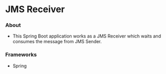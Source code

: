 # JMS Receiver

### About
- This Spring Boot application works as a JMS Receiver which waits and consumes the message from JMS Sender.

### Frameworks
- Spring
